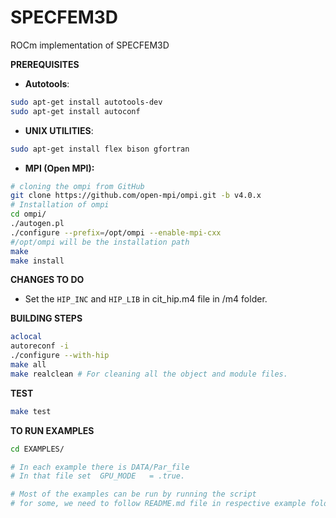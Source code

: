 # SPECFEM3D
ROCm implementation of SPECFEM3D

**PREREQUISITES**
- **Autotools**:
```bash
sudo apt-get install autotools-dev
sudo apt-get install autoconf
```
- **UNIX UTILITIES**:
```bash
sudo apt-get install flex bison gfortran
```
- **MPI **(Open MPI)**:**
```bash
# cloning the ompi from GitHub
git clone https://github.com/open-mpi/ompi.git -b v4.0.x
# Installation of ompi
cd ompi/
./autogen.pl
./configure --prefix=/opt/ompi --enable-mpi-cxx
#/opt/ompi will be the installation path
make
make install
```
  
**CHANGES TO DO**
- Set the `HIP_INC` and `HIP_LIB` in cit_hip.m4 file in /m4 folder.

**BUILDING STEPS**
```bash
aclocal 
autoreconf -i
./configure --with-hip
make all
make realclean # For cleaning all the object and module files.
```

**TEST**
```bash
make test
```

**TO RUN EXAMPLES**
```bash
cd EXAMPLES/ 

# In each example there is DATA/Par_file
# In that file set  GPU_MODE   = .true.

# Most of the examples can be run by running the script
# for some, we need to follow README.md file in respective example folder.
```
